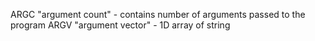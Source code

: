 ARGC "argument count" - contains number of arguments passed to the program
ARGV "argument vector" - 1D array of string
